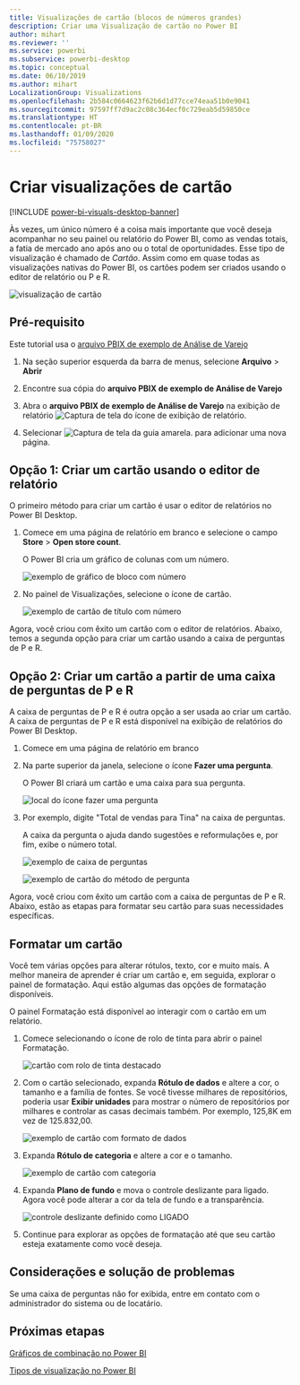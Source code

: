```yaml
---
title: Visualizações de cartão (blocos de números grandes)
description: Criar uma Visualização de cartão no Power BI
author: mihart
ms.reviewer: ''
ms.service: powerbi
ms.subservice: powerbi-desktop
ms.topic: conceptual
ms.date: 06/10/2019
ms.author: mihart
LocalizationGroup: Visualizations
ms.openlocfilehash: 2b584c0664623f62b6d1d77cce74eaa51b0e9041
ms.sourcegitcommit: 97597ff7d9ac2c08c364ecf0c729eab5d59850ce
ms.translationtype: HT
ms.contentlocale: pt-BR
ms.lasthandoff: 01/09/2020
ms.locfileid: "75758027"
---
```

# <a name="create-card-visualizations"></a>Criar visualizações de cartão

[!INCLUDE [power-bi-visuals-desktop-banner](../includes/power-bi-visuals-desktop-banner.md)]

Às vezes, um único número é a coisa mais importante que você deseja acompanhar no seu painel ou relatório do Power BI, como as vendas totais, a fatia de mercado ano após ano ou o total de oportunidades. Esse tipo de visualização é chamado de *Cartão*. Assim como em quase todas as visualizações nativas do Power BI, os cartões podem ser criados usando o editor de relatório ou P e R.

![visualização de cartão](media/power-bi-visualization-card/pbi-opptuntiescard.png)

## <a name="prerequisite"></a>Pré-requisito

Este tutorial usa o [arquivo PBIX de exemplo de Análise de Varejo](https://download.microsoft.com/download/9/6/D/96DDC2FF-2568-491D-AAFA-AFDD6F763AE3/Retail%20Analysis%20Sample%20PBIX.pbix)

1. Na seção superior esquerda da barra de menus, selecione **Arquivo** \> **Abrir**
   
2. Encontre sua cópia do **arquivo PBIX de exemplo de Análise de Varejo**

1. Abra o **arquivo PBIX de exemplo de Análise de Varejo** na exibição de relatório ![Captura de tela do ícone de exibição de relatório](media/power-bi-visualization-kpi/power-bi-report-view.png).

1. Selecionar ![Captura de tela da guia amarela.](media/power-bi-visualization-kpi/power-bi-yellow-tab.png) para adicionar uma nova página.

## <a name="option-1-create-a-card-using-the-report-editor"></a>Opção 1: Criar um cartão usando o editor de relatório

O primeiro método para criar um cartão é usar o editor de relatórios no Power BI Desktop.

1. Comece em uma página de relatório em branco e selecione o campo **Store** \> **Open store count**.

    O Power BI cria um gráfico de colunas com um número.

   ![exemplo de gráfico de bloco com número](media/power-bi-visualization-card/pbi-overview-chart.png)

2. No painel de Visualizações, selecione o ícone de cartão.

   ![exemplo de cartão de título com número](media/power-bi-visualization-card/power-bi-card-visualization.png)

Agora, você criou com êxito um cartão com o editor de relatórios. Abaixo, temos a segunda opção para criar um cartão usando a caixa de perguntas de P e R.

## <a name="option-2-create-a-card-from-the-qa-question-box"></a>Opção 2: Criar um cartão a partir de uma caixa de perguntas de P e R
A caixa de perguntas de P e R é outra opção a ser usada ao criar um cartão. A caixa de perguntas de P e R está disponível na exibição de relatórios do Power BI Desktop.

1. Comece em uma página de relatório em branco

1. Na parte superior da janela, selecione o ícone **Fazer uma pergunta**. 

    O Power BI criará um cartão e uma caixa para sua pergunta. 

   ![local do ícone fazer uma pergunta](media/power-bi-visualization-card/power-bi-q-and-a-overview.png)

2. Por exemplo, digite "Total de vendas para Tina" na caixa de perguntas.

    A caixa da pergunta o ajuda dando sugestões e reformulações e, por fim, exibe o número total.  

   ![exemplo de caixa de perguntas](media/power-bi-visualization-card/power-bi-q-and-a-box.png)

   ![exemplo de cartão do método de pergunta](media/power-bi-visualization-card/power-bi-q-and-a-card.png)

Agora, você criou com êxito um cartão com a caixa de perguntas de P e R. Abaixo, estão as etapas para formatar seu cartão para suas necessidades específicas.

## <a name="format-a-card"></a>Formatar um cartão
Você tem várias opções para alterar rótulos, texto, cor e muito mais. A melhor maneira de aprender é criar um cartão e, em seguida, explorar o painel de formatação. Aqui estão algumas das opções de formatação disponíveis. 

O painel Formatação está disponível ao interagir com o cartão em um relatório. 

1. Comece selecionando o ícone de rolo de tinta para abrir o painel Formatação. 

    ![cartão com rolo de tinta destacado](media/power-bi-visualization-card/power-bi-format-card-2.png)

2. Com o cartão selecionado, expanda **Rótulo de dados** e altere a cor, o tamanho e a família de fontes. Se você tivesse milhares de repositórios, poderia usar **Exibir unidades** para mostrar o número de repositórios por milhares e controlar as casas decimais também. Por exemplo, 125,8K em vez de 125.832,00.

    ![exemplo de cartão com formato de dados](media/power-bi-visualization-card/power-bi-card-format-2.png)

3.  Expanda **Rótulo de categoria** e altere a cor e o tamanho.

    ![exemplo de cartão com categoria](media/power-bi-visualization-card/power-bi-card-format-category.png)

4. Expanda **Plano de fundo** e mova o controle deslizante para ligado.  Agora você pode alterar a cor da tela de fundo e a transparência.

    ![controle deslizante definido como LIGADO](media/power-bi-visualization-card/power-bi-format-color-2.png)

5. Continue para explorar as opções de formatação até que seu cartão esteja exatamente como você deseja. 

## <a name="considerations-and-troubleshooting"></a>Considerações e solução de problemas
Se uma caixa de perguntas não for exibida, entre em contato com o administrador do sistema ou de locatário.    

## <a name="next-steps"></a>Próximas etapas
[Gráficos de combinação no Power BI](power-bi-visualization-combo-chart.md)

[Tipos de visualização no Power BI](power-bi-visualization-types-for-reports-and-q-and-a.md)
